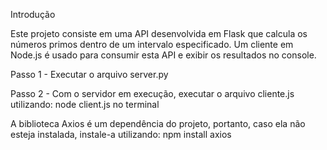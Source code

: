 Introdução

Este projeto consiste em uma API desenvolvida em Flask que calcula os números primos dentro de um intervalo especificado. Um cliente em Node.js é usado para consumir esta API e exibir os resultados no console.

Passo 1 - Executar o arquivo server.py

Passo 2 - Com o servidor em execução, executar o arquivo cliente.js utilizando: node client.js no terminal

A biblioteca Axios é um dependência do projeto, portanto, caso ela não esteja instalada, instale-a utilizando: npm install axios
